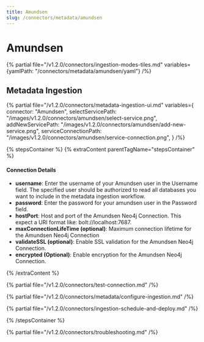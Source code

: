 ```yaml
---
title: Amundsen
slug: /connectors/metadata/amundsen
---
```


# Amundsen

{% partial file="/v1.2.0/connectors/ingestion-modes-tiles.md" variables={yamlPath: "/connectors/metadata/amundsen/yaml"} /%}

## Metadata Ingestion

{% partial 
  file="/v1.2.0/connectors/metadata-ingestion-ui.md" 
  variables={
    connector: "Amundsen", 
    selectServicePath: "/images/v1.2.0/connectors/amundsen/select-service.png",
    addNewServicePath: "/images/v1.2.0/connectors/amundsen/add-new-service.png",
    serviceConnectionPath: "/images/v1.2.0/connectors/amundsen/service-connection.png",
} 
/%}

{% stepsContainer %}
{% extraContent parentTagName="stepsContainer" %}

#### Connection Details

- **username**: Enter the username of your Amundsen user in the Username field. The specified user should be authorized to read all databases you want to include in the metadata ingestion workflow.
- **password**: Enter the password for your amundsen user in the Password field.
- **hostPort**: Host and port of the Amundsen Neo4j Connection. This expect a URI format like: bolt://localhost:7687.
- **maxConnectionLifeTime (optional)**: Maximum connection lifetime for the Amundsen Neo4j Connection 
- **validateSSL (optional)**: Enable SSL validation for the Amundsen Neo4j Connection. 
- **encrypted (Optional)**: Enable encryption for the Amundsen Neo4j Connection. 

{% /extraContent %}

{% partial file="/v1.2.0/connectors/test-connection.md" /%}

{% partial file="/v1.2.0/connectors/metadata/configure-ingestion.md" /%}

{% partial file="/v1.2.0/connectors/ingestion-schedule-and-deploy.md" /%}

{% /stepsContainer %}

{% partial file="/v1.2.0/connectors/troubleshooting.md" /%}

